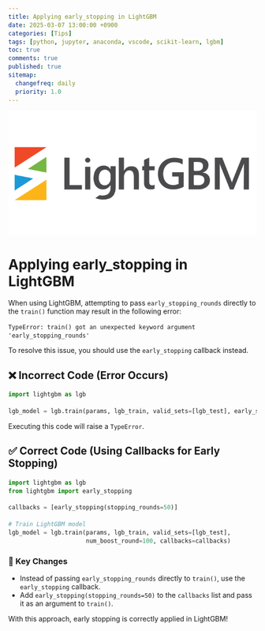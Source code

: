```yaml
---
title: Applying early_stopping in LightGBM
date: 2025-03-07 13:00:00 +0900
categories: [Tips]
tags: [python, jupyter, anaconda, vscode, scikit-learn, lgbm]
toc: true
comments: true
published: true
sitemap:
  changefreq: daily
  priority: 1.0
---
```


![LightGBM](/assets/img/post/lgbm/img.png)
# Applying early_stopping in LightGBM

When using LightGBM, attempting to pass `early_stopping_rounds` directly to the `train()` function may result in the following error:

`TypeError: train() got an unexpected keyword argument 'early_stopping_rounds'`

To resolve this issue, you should use the `early_stopping` callback instead.

## ❌ Incorrect Code (Error Occurs)
```python
import lightgbm as lgb

lgb_model = lgb.train(params, lgb_train, valid_sets=[lgb_test], early_stopping_rounds=10)
```

Executing this code will raise a `TypeError`.

## ✅ Correct Code (Using Callbacks for Early Stopping)
```python
import lightgbm as lgb
from lightgbm import early_stopping

callbacks = [early_stopping(stopping_rounds=50)]

# Train LightGBM model
lgb_model = lgb.train(params, lgb_train, valid_sets=[lgb_test], 
                      num_boost_round=100, callbacks=callbacks)
```

### 🔹 Key Changes
- Instead of passing `early_stopping_rounds` directly to `train()`, use the `early_stopping` callback.
- Add `early_stopping(stopping_rounds=50)` to the `callbacks` list and pass it as an argument to `train()`.

With this approach, early stopping is correctly applied in LightGBM!